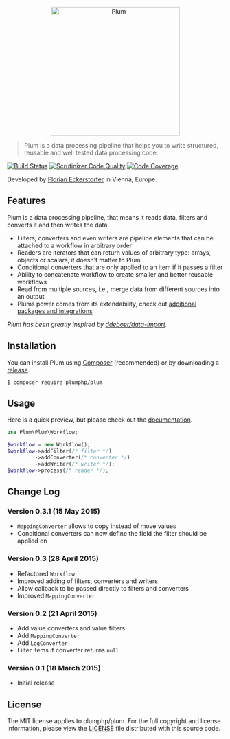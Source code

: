 <p align="center">
    <img src="http://cdn.florian.ec/plum-logo.svg" alt="Plum" width="300">
</p>

> Plum is a data processing pipeline that helps you to write structured, reusable and well tested data processing code.

[![Build Status](https://travis-ci.org/plumphp/plum.svg?branch=master)](https://travis-ci.org/plumphp/plum)
[![Scrutinizer Code Quality](https://scrutinizer-ci.com/g/plumphp/plum/badges/quality-score.png?b=master)](https://scrutinizer-ci.com/g/plumphp/plum/?branch=master)
[![Code Coverage](https://scrutinizer-ci.com/g/plumphp/plum/badges/coverage.png?b=master)](https://scrutinizer-ci.com/g/plumphp/plum/?branch=master)

Developed by [Florian Eckerstorfer](https://florian.ec) in Vienna, Europe.


Features
--------

Plum is a data processing pipeline, that means it reads data, filters and converts it and then writes the data.

- Filters, converters and even writers are pipeline elements that can be attached to a workflow in arbitrary order
- Readers are iterators that can return values of arbitrary type: arrays, objects or scalars, it doesn't matter to Plum
- Conditional converters that are only applied to an item if it passes a filter
- Ability to concatenate workflow to create smaller and better reusable workflows
- Read from multiple sources, i.e., merge data from different sources into an output
- Plums power comes from its extendability, check out [additional packages and integrations](docs/extensions.md)

*Plum has been greatly inspired by [ddeboer/data-import](https://github.com/ddeboer/data-import).*


Installation
------------

You can install Plum using [Composer](http://getcomposer.org) (recommended) or by downloading a
[release](https://github.com/plumphp/plum/releases).

```shell
$ composer require plumphp/plum
```


Usage
-----

Here is a quick preview, but please check out the
[documentation](https://github.com/plumphp/plum/blob/master/docs/index.md).

```php
use Plum\Plum\Workflow;

$workflow = new Workflow();
$workflow->addFilter(/* filter */)
         ->addConverter(/* converter */)
         ->addWriter(/* writer */);
$workflow->process(/* reader */);
```


Change Log
----------

### Version 0.3.1 (15 May 2015)

- `MappingConverter` allows to copy instead of move values
- Conditional converters can now define the field the filter should be applied on

### Version 0.3 (28 April 2015)

- Refactored `Workflow`
- Improved adding of filters, converters and writers
- Allow callback to be passed directly to filters and converters
- Improved `MappingConverter`

### Version 0.2 (21 April 2015)

- Add value converters and value filters
- Add `MappingConverter`
- Add `LogConverter`
- Filter items if converter returns `null`

### Version 0.1 (18 March 2015)

- Initial release


License
-------

The MIT license applies to plumphp/plum. For the full copyright and license information, please view the
[LICENSE](https://github.com/plumphp/plum/blob/master/LICENSE) file distributed with this source code.

